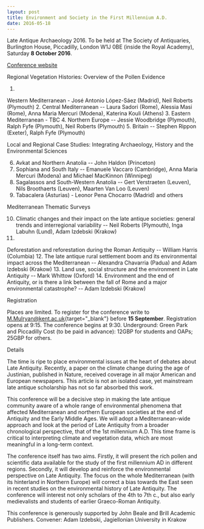 ```yaml
---
layout: post
title: Environment and Society in the First Millennium A.D.
date: 2016-05-18
---
```


Late Antique Archaeology 2016. To be held at The Society of Antiquaries,
Burlington House, Piccadilly, London W1J 0BE (inside the Royal Academy),
Saturday **8 October 2016**.

[Conference
website](http://arts.unimelb.edu.au/amems/resources/www.lateantiquearchaeology.wordpress.com)

Regional
Vegetation Histories: Overview of the Pollen Evidence

1.
Western Mediterranean - José Antonio López-Sáez (Madrid), Neil Roberts
(Plymouth)
2. Central Mediterranean -- Laura Sadori (Rome), Alessia
Masi (Rome), Anna Maria Mercuri (Modena), Katerina Kouli
(Athens)
3. Eastern Mediterranean - TBC
4. Northern Europe --
Jessie Woodbridge (Plymouth), Ralph Fyfe (Plymouth), Neil Roberts
(Plymouth)
5. Britain -- Stephen Rippon (Exeter), Ralph Fyfe
(Plymouth)

Local and Regional Case Studies: Integrating
Archaeology, History and the Environmental Sciences

6. Avkat
and Northern Anatolia -- John Haldon (Princeton)
7. Sophiana and
South Italy -- Emanuele Vaccaro (Cambridge), Anna Maria Mercuri (Modena)
and Michael MacKinnon (Winnipeg)
8. Sagalassos and South-Western
Anatolia -- Gert Verstraeten (Leuven), Nils Broothaerts (Leuven),
Maarten Van Loo (Leuven)
9. Tabacalera (Asturias) - Leonor Pena
Chocarro (Madrid) and others

Mediterranean Thematic
Surveys

10. Climatic changes and their impact on the late
antique societies: general trends and interregional variability -- Neil
Roberts (Plymouth), Inga Labuhn (Lund), Adam Izdebski (Krakow)
11.
Deforestation and reforestation during the Roman Antiquity -- William
Harris (Columbia)
12. The late antique rural settlement boom and
its environmental impact across the Mediterranean -- Alexandra Chavarria
(Padua) and Adam Izdebski (Krakow)
13. Land use, social structure
and the environment in Late Antiquity -- Mark Whittow (Oxford)
14.
Environment and the end of Antiquity, or is there a link between the
fall of Rome and a major environmental catastrophe? -- Adam Izdebski
(Krakow)

Registration

Places are limited. To
register for the conference write to
[M.Mulryan@kent.ac.uk](https://owa.unimelb.edu.au/owa/redir.aspx?REF=Hm0lrp4JkKmxw64VhtlRfP8qBuVeOe_9WwU0LOiWRZlil7aus37TCAFtYWlsdG86TS5NdWxyeWFuQGtlbnQuYWMudWs.){target="_blank"}
before **15 September**. Registration opens at 9:15. The conference
begins at 9:30.
Underground: Green Park and Piccadilly
Cost
(to be paid in advance): 12GBP for students and OAPs; 25GBP for
others.

Details

The time is ripe to place
environmental issues at the heart of debates about Late Antiquity.
Recently, a paper on the climate change during the age of Justinian,
published in Nature, received coverage in all major American and
European newspapers. This article is not an isolated case, yet
mainstream late antique scholarship has not so far absorbed this
work.

This conference will be a decisive step in making the
late antique community aware of a whole range of environmental phenomena
that affected Mediterranean and northern European societies at the end
of Antiquity and the Early Middle Ages. We will adopt a
Mediterranean-wide approach and look at the period of Late Antiquity
from a broader chronological perspective, that of the 1st millennium
A.D. This time frame is critical to interpreting climate and vegetation
data, which are most meaningful in a long-term context.

The
conference itself has two aims. Firstly, it will present the rich pollen
and scientific data available for the study of the first millennium AD
in different regions. Secondly, it will develop and reinforce the
environmental perspective on Late Antiquity. The focus on the whole
Mediterranean (with its hinterland in Northern Europe) will correct a
bias towards the East seen in recent studies on the environmental
history of Late Antiquity. The conference will interest not only
scholars of the 4th to 7th c., but also early medievalists and students
of earlier Graeco-Roman Antiquity.

This conference is
generously supported by John Beale and Brill Academic
Publishers.
Convener: Adam Izdebski, Jagiellonian University in
Krakow

